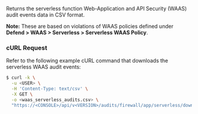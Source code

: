 Returns the serverless function Web-Application and API Security (WAAS) audit events data in CSV format. 

**Note:** These are based on violations of WAAS policies defined under **Defend > WAAS > Serverless > Serverless WAAS Policy**.

### cURL Request

Refer to the following example cURL command that downloads the serverless WAAS audit events:

```bash
$ curl -k \
  -u <USER> \
  -H 'Content-Type: text/csv' \
  -X GET \
  -o <waas_serverless_audits.csv> \
  "https://<CONSOLE>/api/v<VERSION>/audits/firewall/app/serverless/download"

```


